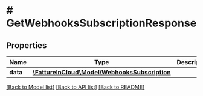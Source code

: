 # # GetWebhooksSubscriptionResponse

## Properties

Name | Type | Description | Notes
------------ | ------------- | ------------- | -------------
**data** | [**\FattureInCloud\Model\WebhooksSubscription**](WebhooksSubscription.md) |  | [optional]

[[Back to Model list]](../../README.md#models) [[Back to API list]](../../README.md#endpoints) [[Back to README]](../../README.md)
